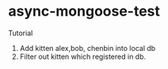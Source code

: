 # async-mongoose-test

Tutorial
1. Add kitten alex,bob, chenbin into local db
2. Filter out kitten which registered in db.
